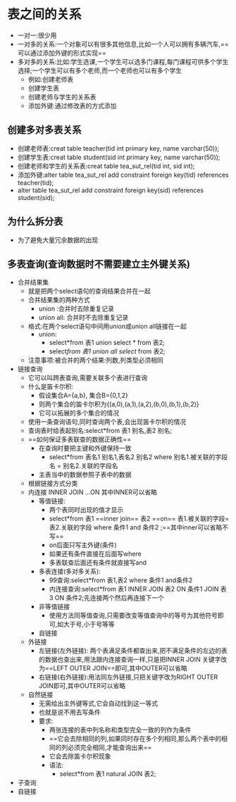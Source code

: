 # 表之间的关系
- 一对一:很少用
- 一对多的关系:一个对象可以有很多其他信息,比如一个人可以拥有多辆汽车,==可以通过添加外键的形式实现==
- 多对多的关系:比如:学生选课,一个学生可以选多门课程,每门课程可供多个学生选择;一个学生可以有多个老师,而一个老师也可以有多个学生
  * 例如:创建老师表
  * 创建学生表
  * 创建老师与学生的关系表
  * 添加外键:通过修改表的方式添加
## 创建多对多表关系
- 创建老师表:creat table teacher(tid int primary key, name varchar(50));
- 创建学生表:creat table student(sid int primary key, name varchar(50));
- 创建老师和学生的关系表:creat table tea_sut_rel(tid int, sid int);
- 添加外键:alter table tea_sut_rel add constraint foreign key(tid) references teacher(tid);
- alter table tea_sut_rel add constraint foreign key(sid) references student(sid);
## 为什么拆分表
- 为了避免大量冗余数据的出现
## 多表查询(查询数据时不需要建立主外键关系)
- 合并结果集
  * 就是把两个select语句的查询结果合并在一起
  * 合并结果集的两种方式
    * union :合并时去除重复记录
    * union all: 合并时不去除重复记录
  * 格式:在两个select语句中间用union或union all链接在一起
    * union:
      * select*from 表1 union select * from 表2;
      * select*from 表1 union all select* from 表2;
  * 注意事项:被合并的两个结果:列数,列类型必须相同
- 链接查询
  * 它可以叫跨表查询,需要关联多个表进行查询
  * 什么是笛卡尔积:
    * 假设集合A={a,b}, 集合B={0,1,2}
    * 则两个集合的笛卡尔积为{(a,0),(a,1),(a,2),(b,0),(b,1),(b,2)}
    * 它可以拓展的多个集合的情况
  * 使用一条查询语句,同时查询两个表,会出现笛卡尔积的情况
  * 查询表时给表起别名:select*from 表1 别名,表2 别名;
  * ==如何保证多表联查的数据正确性==
    * 在查询时要把主键和外键保持一致
      * select*from 表名1 别名1,表名2 别名2 where 别名1.被关联的字段名 = 别名2.关联的字段名
    * 主表当中的数据参照子表中的数据
  * 根据链接方式分类
   * 内连接 INNER JOIN ...ON 其中INNER可以省略
     * 等值链接:
       * 两个表同时出现的值才显示
       * select*from 表1 ==inner join== 表2 ==on== 表1.被关联的字段=表2.关联的字段 where 条件1 and 条件2 ;==其中inner可以省略不写==
       * on后面只写主外键(条件)
       * 如果还有条件直接在后面写where
       * 多表联查后面还有条件就直接写and
     * 多表连接(多对多关系):
       * 99查询:select*from 表1,表2 where 条件1 and条件2
       * 内连接查询:select*from 表1 INNER JOIN 表2 ON 条件1 JOIN 表3 ON 条件2;先连接两个然后再连接下一个
     * 非等值链接
       * 使用方法同等值查询,只需要改变等值查询中的等号为其他符号即可,如大于号,小于号等等
     * 自链接
   * 外链接
     * 左链接(左外链接): 两个表满足条件都查出来,把不满足条件的左边的表的数据也查出来,用法跟内连接查询一样,只是把INNER JOIN 关键字改为==LEFT OUTER JOIN==即可,其中OUTER可以省略
     * 右链接(右外链接):用法同左外链接,只把关键字改为RIGHT OUTER JOIN即可,其中OUTER可以省略
   * 自然链接
     * 无需给出主外键等式,它会自动找到这一等式
     * 也就是说不用去写条件
     * 要求:
       * 两张连接的表中列名称和类型完全一致的列作为条件
       * ==它会去除相同的列,如果同时存在多个列相同,那么两个表中的相同的列必须完全相同,才能查询出来==
       * 它会去除笛卡尔积现象
       * 语法:
         * select*from 表1 natural JOIN 表2;
- 子查询
- 自链接
